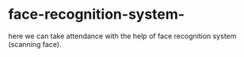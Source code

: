 # face-recognition-system-
here we can take attendance with the help of face recognition system (scanning face). 
